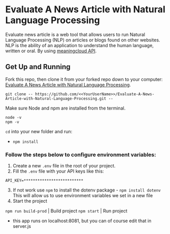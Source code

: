 # Evaluate A News Article with Natural Language Processing
Evaluate news article is a web tool that allows users to run Natural Language Processing (NLP) on articles or blogs found on other websites. NLP is the ability of an application to understand the human language, written or oral.
By using [meaningcloud API](https://www.meaningcloud.com/products/sentiment-analysis).

## Get Up and Running

Fork this repo, then clone it from your forked repo down to your computer:
[Evaluate A News Article with Natural Language Processing](https://github.com/Ehab211/Evaluate-A-News-Article-with-Natural-Language-Processing).

```
git clone -- https://github.com/<<YourUserName>>/Evaluate-A-News-Article-with-Natural-Language-Processing.git --
```
Make sure Node and npm are installed from the terminal.
```
node -v
npm -v
```

`cd` into your new folder and run:
- ```npm install```

### Follow the steps below to configure environment variables:

1. Create a new `.env` file in the root of your project.
2. Fill the `.env` file with your API keys like this:
```
API_KEY=**************************
```
3. If not work use `npm` to install the dotenv package - `npm install dotenv` This will allow us to use environment variables we set in a new file
4. Start the project

`npm run build-prod` | Build project
`npm start` | Run project

- this app runs on localhost:8081, but you can of course edit that in server.js
